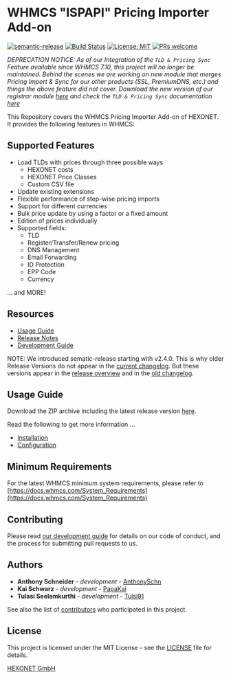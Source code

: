# WHMCS "ISPAPI" Pricing Importer Add-on #

[![semantic-release](https://img.shields.io/badge/%20%20%F0%9F%93%A6%F0%9F%9A%80-semantic--release-e10079.svg)](https://github.com/semantic-release/semantic-release)
[![Build Status](https://github.com/hexonet/whmcs-ispapi-pricingimporter/workflows/Release/badge.svg?branch=master)](https://github.com/hexonet/whmcs-ispapi-pricingimporter/workflows/Release/badge.svg?branch=master)
[![License: MIT](https://img.shields.io/badge/License-MIT-blue.svg)](https://opensource.org/licenses/MIT)
[![PRs welcome](https://img.shields.io/badge/PRs-welcome-brightgreen.svg)](https://github.com/hexonet/whmcs-ispapi-pricingimporter/blob/master/CONTRIBUTING.md)

*DEPRECATION NOTICE: As of our Integration of the `TLD & Pricing Sync` Feature available since WHMCS 7.10, this project will no longer be maintained. Behind the scenes we are working on new module that merges Pricing Import & Sync for our other products (SSL, PremiumDNS, etc.) and things the above feature did not cover.
Download the new version of our registrar module [here](https://github.com/hexonet/whmcs-ispapi-registrar/releases) and check the `TLD & Pricing Sync` documentation [here](https://github.com/hexonet/whmcs-ispapi-registrar/wiki/FAQs#55-do-you-support-tld--pricing-sync-mechanism-shipped-with-whmcs-710)*

This Repository covers the WHMCS Pricing Importer Add-on of HEXONET. It provides the following features in WHMCS:

## Supported Features ##

* Load TLDs with prices through three possible ways
  * HEXONET costs
  * HEXONET Price Classes
  * Custom CSV file
* Update existing extensions
* Flexible performance of step-wise pricing imports
* Support for different currencies
* Bulk price update by using a factor or a fixed amount
* Edition of prices individually
* Supported fields:
  * TLD
  * Register/Transfer/Renew pricing
  * DNS Management
  * Email Forwarding
  * ID Protection
  * EPP Code
  * Currency

... and MORE!

## Resources ##

* [Usage Guide](https://github.com/hexonet/whmcs-ispapi-pricingimporter/wiki/Usage-Guide)
* [Release Notes](https://github.com/hexonet/whmcs-ispapi-pricingimporter/releases)
* [Development Guide](https://github.com/hexonet/whmcs-ispapi-pricingimporter/wiki/Development-Guide)

NOTE: We introduced sematic-release starting with v2.4.0. This is why older Release Versions do not appear in the [current changelog](https://github.com/hexonet/whmcs-ispapi-pricingimporter/blob/master/HISTORY.md). But these versions appear in the [release overview](https://github.com/hexonet/whmcs-ispapi-pricingimporter/releases) and in the [old changelog](https://github.com/hexonet/whmcs-ispapi-pricingimporter/blob/master/HISTORY.old).

## Usage Guide ##

Download the ZIP archive including the latest release version [here](https://github.com/hexonet/whmcs-ispapi-pricingimporter/raw/master/whmcs-ispapi-pricingimporter-latest.zip).

Read the following to get more information ...

* [Installation](https://github.com/hexonet/whmcs-ispapi-pricingimporter/wiki/Usage-Guide#installation)
* [Configuration](https://github.com/hexonet/whmcs-ispapi-pricingimporter/wiki/Usage-Guide#configuration)

## Minimum Requirements ##

For the latest WHMCS minimum system requirements, please refer to
[https://docs.whmcs.com/System_Requirements](https://docs.whmcs.com/System_Requirements)

## Contributing ##

Please read [our development guide](https://github.com/hexonet/whmcs-ispapi-pricingimporter/wiki/Development-Guide) for details on our code of conduct, and the process for submitting pull requests to us.

## Authors ##

* **Anthony Schneider** - *development* - [AnthonySchn](https://github.com/anthonyschn)
* **Kai Schwarz** - *development* - [PapaKai](https://github.com/papakai)
* **Tulasi Seelamkurthi** - *development* - [Tulsi91](https://github.com/tulsi91)

See also the list of [contributors](https://github.com/hexonet/whmcs-ispapi-pricingimporter/graphs/contributors) who participated in this project.

## License ##

This project is licensed under the MIT License - see the [LICENSE](https://github.com/hexonet/whmcs-ispapi-pricingimporter/blob/master/LICENSE) file for details.

[HEXONET GmbH](https://hexonet.net)
